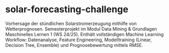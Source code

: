 # solar-forecasting-challenge
Vorhersage der stündlichen Solarstromerzeugung mithilfe von Wetterprognosen. Semesterprojekt im Modul Data Mining &amp; Grundlagen Maschinelles Lernen 1 (WS 24/25). Enthält vollständigen Machine Learning Workflow: Datenanalyse, Feature Engineering, Modelltraining (Linear, Decision Tree, Ensemble) und Prognosebewertung mittels RMSE.
